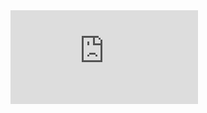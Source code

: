 
<iframe src="https://www.youtube-nocookie.com/embed/FLIo_ZjV--U?autoplay=1&enablejsapi=1&modestbranding=1&rel=0&showinfo=0&color=white&iv_load_policy=3" frameborder="0" allowfullscreen></iframe>
